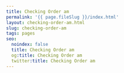 ```yaml
---
title: Checking Order am
permalink: '{{ page.fileSlug }}/index.html'
layout: checking-order-am.html
slug: checking-order-am
tags: pages
seo:
  noindex: false
  title: Checking Order am
  og:title: Checking Order am
  twitter:title: Checking Order am
---
```



